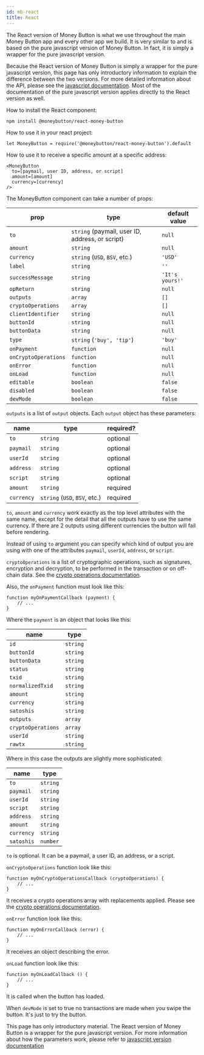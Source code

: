 ```yaml
---
id: mb-react
title: React
---
```


The React version of Money Button is what we use throughout the main Money
Button app and every other app we build. It is very similar to and is based on
the pure javascript version of Money Button. In fact, it is simply a wrapper for
the pure javascript version.

Because the React version of Money Button is simply a wrapper for the pure
javascript version, this page has only introductory information to explain the
difference between the two versions. For more detailed information about the
API, please see the [javascript documentation](./md-javascript.md). Most of the
documentation of the pure javascript version applies directly to the React
version as well.

How to install the React component:

```
npm install @moneybutton/react-money-button
```

How to use it in your react project:

```
let MoneyButton = require('@moneybutton/react-money-button').default
```

How to use it to receive a specific amount at a specific address:

```
<MoneyButton
  to=[paymail, user ID, address, or script]
  amount=[amount]
  currency=[currency]
/>
```

The MoneyButton component can take a number of props:

| prop                 | type                                            | default value   |
|----------------------|-------------------------------------------------|-----------------|
| `to`                 | `string` (paymail, user ID, address, or script) | `null`          |
| `amount`             | `string`                                        | `null`          |
| `currency`           | `string` (`USD`, `BSV`, etc.)                   | `'USD'`         |
| `label`              | `string`                                        | `''`            |
| `successMessage`     | `string`                                        | `'It's yours!'` |
| `opReturn`           | `string`                                        | `null`          |
| `outputs`            | `array`                                         | `[]`            |
| `cryptoOperations`   | `array`                                         | `[]`            |
| `clientIdentifier`   | `string`                                        | `null`          |
| `buttonId`           | `string`                                        | `null`          |
| `buttonData`         | `string`                                        | `null`          |
| `type`               | `string` (`'buy', 'tip'`)                       | `'buy'`         |
| `onPayment`          | `function`                                      | `null`          |
| `onCryptoOperations` | `function`                                      | `null`          |
| `onError`            | `function`                                      | `null`          |
| `onLoad`             | `function`                                      | `null`          |
| `editable`           | `boolean`                                       | `false`         |
| `disabled`           | `boolean`                                       | `false`         |
| `devMode`            | `boolean`                                       | `false`         |

`outputs` is a list of `output` objects. Each `output` object has these
parameters:

| name       | type                          | required? |
|------------|-------------------------------|-----------|
| `to`       | `string`                      | optional  |
| `paymail`  | `string`                      | optional  |
| `userId`   | `string`                      | optional  |
| `address`  | `string`                      | optional  |
| `script`   | `string`                      | optional  |
| `amount`   | `string`                      | required  |
| `currency` | `string` (`USD`, `BSV`, etc.) | required  |

`to`, `amount` and `currency` work exactly as the top level attributes with the
same name, except for the detail that all the outputs have to use the same
currency. If there are 2 outputs using different currencies the button will fail
before rendering.

Instead of using `to` argument you can specify which kind of output you are
using with one of the attributes `paymail`, `userId`, `address`, or `script`.

`cryptoOperations` is a list of cryptographic operations, such as signatures,
encryption and decryption, to be performed in the transaction or on off-chain
data. See the [crypto operations documentation](mb-crypto-operations.md).

Also, the `onPayment` function must look like this:

```
function myOnPaymentCallback (payment) {
    // ...
}
```

Where the `payment` is an object that looks like this:

| name               | type     |
|--------------------|----------|
| `id`               | `string` |
| `buttonId`         | `string` |
| `buttonData`       | `string` |
| `status`           | `string` |
| `txid`             | `string` |
| `normalizedTxid`   | `string` |
| `amount`           | `string` |
| `currency`         | `string` |
| `satoshis`         | `string` |
| `outputs`          | `array`  |
| `cryptoOperations` | `array`  |
| `userId`           | `string` |
| `rawtx`            | `string` |

Where in this case the outputs are slightly more sophisticated:

| name       | type     |
|------------|----------|
| `to`       | `string` |
| `paymail`  | `string` |
| `userId`   | `string` |
| `script`   | `string` |
| `address`  | `string` |
| `amount`   | `string` |
| `currency` | `string` |
| `satoshis` | `number` |

`to` is optional. It can be a paymail, a user ID, an address, or a script.

`onCryptoOperations` function look like this:

```
function myOnCryptoOperationsCallback (cryptoOperations) {
    // ...
}
```

It receives a crypto operations array with replacements applied. Please see
the [crypto operations documentation](mb-crypto-operations.md).

`onError` function look like this:

```
function myOnErrorCallback (error) {
    // ...
}
```

It receives an object describing the error.

`onLoad` function look like this:

```
function myOnLoadCallback () {
    // ...
}
```

It is called when the button has loaded.

When `devMode` is set to true no transactions are made when you swipe the
button. It's just to try the button.

This page has only introductory material. The React version of Money Button is a
wrapper for the pure javascript version. For more information about how the
parameters work, please refer to [javascript version
documentation](mb-javascript.md)
